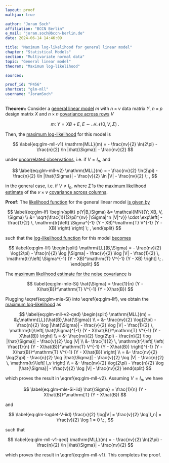 ```yaml
---
layout: proof
mathjax: true

author: "Joram Soch"
affiliation: "BCCN Berlin"
e_mail: "joram.soch@bccn-berlin.de"
date: 2024-06-14 14:46:09

title: "Maximum log-likelihood for general linear model"
chapter: "Statistical Models"
section: "Multivariate normal data"
topic: "General linear model"
theorem: "Maximum log-likelihood"

sources:

proof_id: "P456"
shortcut: "glm-mll"
username: "JoramSoch"
---
```



**Theorem:** Consider a [general linear model](/D/glm) $m$ with $n \times v$ data matrix $Y$, $n \times p$ design matrix $X$ and $n \times n$ [covariance across rows](/D/glm) $V$

$$ \label{eq:glm}
m: \; Y = X B + E, \; E \sim \mathcal{MN}(0, V, \Sigma) \; .
$$

Then, the [maximum log-likelihood](/D/mll) for this model is

$$ \label{eq:glm-mll-v1}
\mathrm{MLL}(m) = - \frac{nv}{2} \ln(2\pi) - \frac{n}{2} \ln |\hat{\Sigma}| - \frac{nv}{2}
$$

under [uncorrelated observations](/D/glm), i.e. if $V = I_n$, and

$$ \label{eq:glm-mll-v2}
\mathrm{MLL}(m) = - \frac{nv}{2} \ln(2\pi) - \frac{n}{2} \ln |\hat{\Sigma}| - \frac{v}{2} \ln |V| - \frac{nv}{2} \; ,
$$

in the general case, i.e. if $V \neq I_n$, where $\hat{\Sigma}$ is the [maximum likelihood estimate](/D/mle) of the $v \times v$ [covariance across columns](/D/glm).


**Proof:** The [likelihood function](/D/lf) for the general linear model [is given by](/P/glm-mle)

$$ \label{eq:glm-lf}
\begin{split}
p(Y|B,\Sigma) &= \mathcal{MN}(Y; XB, V, \Sigma) \\
&= \sqrt{\frac{1}{(2\pi)^{nv} |\Sigma|^n |V|^v}} \cdot \exp\left[ -\frac{1}{2} \, \mathrm{tr}\left( \Sigma^{-1} (Y - XB)^\mathrm{T} V^{-1} (Y - XB) \right) \right] \; ,
\end{split}
$$

such that the [log-likelihood function](/D/llf) for this model [becomes](/P/glm-mle)

$$ \label{eq:glm-llf}
\begin{split}
\mathrm{LL}(B,\Sigma) = - \frac{nv}{2} \log(2\pi) - \frac{n}{2} \log |\Sigma| - \frac{v}{2} \log |V| - \frac{1}{2} \, \mathrm{tr}\left[ \Sigma^{-1} (Y - XB)^\mathrm{T} V^{-1} (Y - XB) \right] \; .
\end{split}
$$

The [maximum likelihood estimate for the noise covariance](/P/glm-mle) is

$$ \label{eq:glm-mle-Si}
\hat{\Sigma} = \frac{1}{n} (Y - X\hat{B})^\mathrm{T} V^{-1} (Y - X\hat{B})
$$

Plugging \eqref{eq:glm-mle-Si} into \eqref{eq:glm-llf}, we obtain the [maximum log-likelihood](/D/mll) as

$$ \label{eq:glm-mll-v2-qed}
\begin{split}
\mathrm{MLL}(m) = &\;\mathrm{LL}(\hat{B},\hat{\Sigma}) \\
= &- \frac{nv}{2} \log(2\pi) - \frac{n}{2} \log |\hat{\Sigma}| - \frac{v}{2} \log |V| - \frac{1}{2} \, \mathrm{tr}\left[ \hat{\Sigma}^{-1} (Y - X\hat{B})^\mathrm{T} V^{-1} (Y - X\hat{B}) \right] \\
= &- \frac{nv}{2} \log(2\pi) - \frac{n}{2} \log |\hat{\Sigma}| - \frac{v}{2} \log |V| \\
&- \frac{1}{2} \, \mathrm{tr}\left[ \left( \frac{1}{n} (Y - X\hat{B})^\mathrm{T} V^{-1} (Y - X\hat{B}) \right)^{-1} (Y - X\hat{B})^\mathrm{T} V^{-1} (Y - X\hat{B}) \right] \\
= &- \frac{nv}{2} \log(2\pi) - \frac{n}{2} \log |\hat{\Sigma}| - \frac{v}{2} \log |V| - \frac{n}{2} \, \mathrm{tr}\left[ I_v \right] \\
= &- \frac{nv}{2} \log(2\pi) - \frac{n}{2} \log |\hat{\Sigma}| - \frac{v}{2} \log |V| - \frac{nv}{2}
\end{split}
$$

which proves the result in \eqref{eq:glm-mll-v2}. Assuming $V = I_n$, we have

$$ \label{eq:glm-mle-Si-iid}
\hat{\Sigma} = \frac{1}{n} (Y - X\hat{B})^\mathrm{T} (Y - X\hat{B})
$$

and

$$ \label{eq:glm-logdet-V-iid}
\frac{v}{2} \log|V| = \frac{v}{2} \log|I_n| = \frac{v}{2} \log 1 = 0 \; ,
$$

such that

$$ \label{eq:glm-mll-v1-qed}
\mathrm{MLL}(m) = - \frac{nv}{2} \ln(2\pi) - \frac{n}{2} \ln |\hat{\Sigma}| - \frac{nv}{2}
$$

which proves the result in \eqref{eq:glm-mll-v1}. This completes the proof.